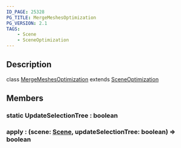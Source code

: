 ```yaml
---
ID_PAGE: 25328
PG_TITLE: MergeMeshesOptimization
PG_VERSION: 2.1
TAGS:
    - Scene
    - SceneOptimization
---
```

## Description

class [MergeMeshesOptimization](/classes/2.3/MergeMeshesOptimization) extends [SceneOptimization](/classes/2.3/SceneOptimization)



## Members

### static  UpdateSelectionTree : boolean



### apply : (scene: [Scene](/classes/2.3/Scene), updateSelectionTree: boolean) =&gt; boolean



